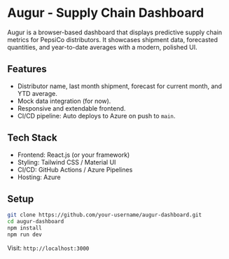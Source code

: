 # Augur - Supply Chain Dashboard

Augur is a browser-based dashboard that displays predictive supply chain metrics for PepsiCo distributors. It showcases shipment data, forecasted quantities, and year-to-date averages with a modern, polished UI.

## Features

- Distributor name, last month shipment, forecast for current month, and YTD average.
- Mock data integration (for now).
- Responsive and extendable frontend.
- CI/CD pipeline: Auto deploys to Azure on push to `main`.

## Tech Stack

- Frontend: React.js (or your framework)
- Styling: Tailwind CSS / Material UI
- CI/CD: GitHub Actions / Azure Pipelines
- Hosting: Azure

## Setup

```bash
git clone https://github.com/your-username/augur-dashboard.git
cd augur-dashboard
npm install
npm run dev
```

Visit: `http://localhost:3000`

#
